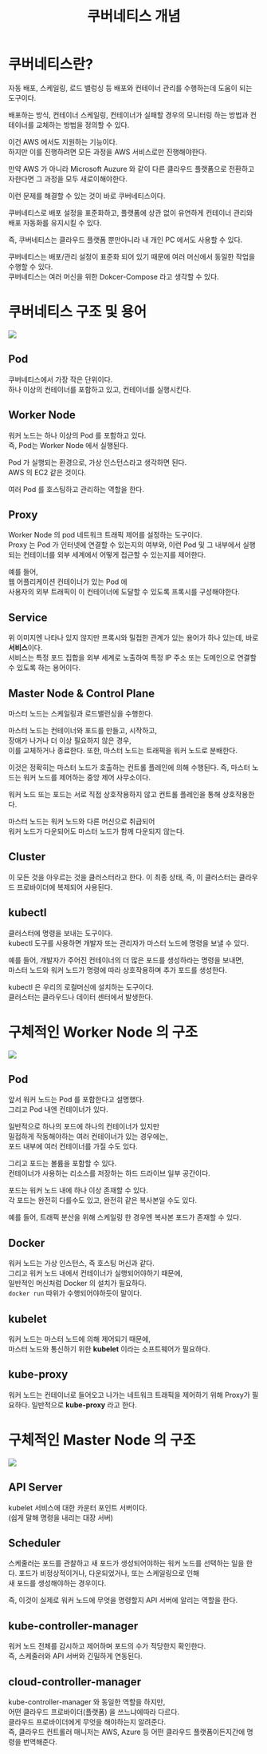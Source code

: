 ﻿---
layout: post
title: 쿠버네티스 개념
categories: ['kubernetes']
category: 'Kubernetes'
origins: ['https://www.udemy.com/course/docker-kubernetes-2022/']
published: true
---

# 쿠버네티스란?

자동 배포, 스케일링, 로드 밸렁싱 등 배포와 컨테이너 관리를 수행하는데 도움이 되는 도구이다.

배포하는 방식, 컨테이너 스케일링, 컨테이너가 실패할 경우의 모니터링 하는 방법과 컨테이너를 교체하는 방법을 정의할 수 있다.

이건 AWS 에서도 지원하는 기능이다. <br>
하지만 이를 진행하려면 모든 과정을 AWS 서비스로만 진행해야한다.

만약 AWS 가 아니라 Microsoft Auzure 와 같이 다른 클라우드 플랫폼으로 전환하고자한다면 그 과정을 모두 새로이해야한다.

이런 문제를 해결할 수 있는 것이 바로 쿠버네티스이다.

쿠버네티스로 배포 설정을 표준화하고, 플랫폼에 상관 없이 유연하게 컨테이너 관리와 배포 자동화를 유지시킬 수 있다.

즉, 쿠버네티스는 클라우드 플랫폼 뿐만아니라 내 개인 PC 에서도 사용할 수 있다.

쿠버네티스는 배포/관리 설정이 표준화 되어 있기 때문에 여러 머신에서 동일한 작업을 수행할 수 있다.<br>
쿠버네티스는 여러 머신을 위한 Dokcer-Compose 라고 생각할 수 있다.

# 쿠버네티스 구조 및 용어

![](/assets/images/k8s/k8s1.jpg)

## Pod

쿠버네티스에서 가장 작은 단위이다.<br>
하나 이상의 컨테이너를 포함하고 있고, 컨테이너를 실행시킨다.

## Worker Node

워커 노드는 하나 이상의 Pod 를 포함하고 있다.<br>
즉, Pod는 Worker Node 에서 실행된다.

Pod 가 실행되는 환경으로, 가상 인스턴스라고 생각하면 된다.<br>
AWS 의 EC2 같은 것이다.

여러 Pod 를 호스팅하고 관리하는 역할을 한다.

## Proxy

Worker Node 의 pod 네트워크 트래픽 제어를 설정하는 도구이다.<br>
Proxy 는 Pod 가 인터넷에 연결할 수 있는지의 여부와,
이런 Pod 및 그 내부에서 실행되는 컨테이너를 외부 세계에서 어떻게 접근할 수 있는지를 제어한다.

예를 들어, <br>
웹 어플리케이션 컨테이너가 있는 Pod 에<br>
사용자의 외부 트래픽이 이 컨테이너에 도달할 수 있도록 프록시를 구성해야한다.

## Service

위 이미지엔 나타나 있지 않지만 프록시와 밀접한 관계가 있는 용어가 하나 있는데, 바로 **서비스**이다.<br>
서비스는 특정 포드 집합을 외부 세계로 노출하여 특정 IP 주소 또는 도메인으로 연결할 수 있도록 하는 용어이다.

## Master Node & Control Plane

마스터 노드는 스케일링과 로드밸런싱을 수행한다.

마스터 노드는 컨테이너와 포드를 만들고, 시작하고, <br>
장애가 나거나 더 이상 필요하지 않은 경우,<br>
이를 교체하거나 종료한다.
또한, 마스터 노드는 트래픽을 워커 노드로 분배한다.

이것은 정확히는 마스터 노드가 호출하는 컨트롤 플레인에 의해 수행된다.
즉, 마스터 노드는 워커 노드를 제어하는 중앙 제어 사무소이다.

워커 노드 또는 포드는 서로 직접 상호작용하지 않고 컨트롤 플레인을 통해 상호작용한다.<br>

마스터 노드는 워커 노드와 다른 머신으로 취급되어<br>
워커 노드가 다운되어도 마스터 노드가 함께 다운되지 않는다.

## Cluster

이 모든 것을 아우르는 것을 클러스터라고 한다.
이 최종 상태, 즉, 이 클러스터는 클라우드 프로바이더에 복제되어 사용된다.

## kubectl

클러스터에 명령을 보내는 도구이다.<br>
kubectl 도구를 사용하면 개발자 또는 관리자가 마스터 노드에 명령을 보낼 수 있다.

예를 들어, 개발자가 주어진 컨테이너의 더 많은 포드를 생성하라는 명령을 보내면, <br>마스터 노드와 워커 노드가 명령에 따라 상호작용하며 추가 포드를 생성한다.

kubectl 은 우리의 로컬머신에 설치하는 도구이다.<br>
클러스터는 클라우드나 데이터 센터에서 발생한다.

# 구체적인 Worker Node 의 구조

![](/assets/images/k8s/k8s2.jpg)

## Pod

앞서 워커 노드는 Pod 를 포함한다고 설명했다.<br>
그리고 Pod 내엔 컨테이너가 있다.

일반적으로 하나의 포드에 하나의 컨테이너가 있지만<br>
밀접하게 작동해야하는 여러 컨테이너가 있는 경우에는, <br>
포드 내부에 여러 컨테이너를 가질 수도 있다.

그리고 포드는 볼륨을 포함할 수 있다.<br>
컨테이너가 사용하는 리소스를 저장하는 하드 드라이브 일부 공간이다.<br>

포드는 워커 노드 내에 하나 이상 존재할 수 있다.<br>
각 포드는 완전히 다를수도 있고, 완전히 같은 복사본일 수도 있다.

예를 들어, 트래픽 분산을 위해 스케일링 한 경우엔 복사본 포드가 존재할 수 있다.

## Docker

워커 노드는 가상 인스턴스, 즉 호스팅 머신과 같다.<br>
그리고 워커 노드 내에서 컨테이너가 실행되어야하기 때문에,<br>
일반적인 머신처럼 Docker 의 설치가 필요하다.<br>
`docker run` 따위가 수행되어야하듯이 말이다.

## kubelet

워커 노드는 마스터 노드에 의해 제어되기 때문에,<br>
마스터 노드와 통신하기 위한 **kubelet** 이라는 소프트웨어가 필요하다.

## kube-proxy

워커 노드는 컨테이너로 들어오고 나가는 네트워크 트래픽을 제어하기 위해 Proxy가 필요하다.
일반적으로 **kube-proxy** 라고 한다.

# 구체적인 Master Node 의 구조

![](/assets/images/k8s/k8s3.jpg)

## API Server

kubelet 서비스에 대한 카운터 포인트 서버이다. <br>
(쉽게 말해 명령을 내리는 대장 서버)

## Scheduler

스케줄러는 포드를 관찰하고 새 포드가 생성되어야하는 워커 노드를 선택하는 일을 한다.
포드가 비정상적이거나, 다운되었거나, 또는 스케일링으로 인해 <br>
새 포드를 생성해야하는 경우이다.

즉, 이것이 실제로 워커 노드에 무엇을 명령할지 API 서버에 알리는 역할을 한다.

## kube-controller-manager

워커 노드 전체를 감시하고 제어하며 포드의 수가 적당한지 확인한다. <br>
즉, 스케줄러와 API 서버와 긴밀하게 연동된다.

## cloud-controller-manager

kube-controller-manager 와 동일한 역할을 하지만, <br>
어떤 클라우드 프로바이더(플랫폼) 을 쓰느냐에따라 다르다. <br>
클라우드 프로바이더에게 무엇을 해야하는지 알려준다.<br>
즉, 클라우드 컨트롤러 매니저는 AWS, Azure 등 어떤 클라우드 플랫폼이든지간에 명령을 번역해준다.
